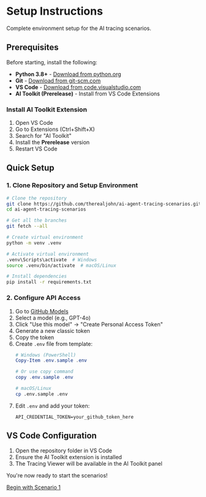 # Setup Instructions

Complete environment setup for the AI tracing scenarios.

## Prerequisites

Before starting, install the following:

- **Python 3.8+** - [Download from python.org](https://python.org)
- **Git** - [Download from git-scm.com](https://git-scm.com)
- **VS Code** - [Download from code.visualstudio.com](https://code.visualstudio.com)
- **AI Toolkit (Prerelease)** - Install from VS Code Extensions

### Install AI Toolkit Extension

1. Open VS Code
2. Go to Extensions (Ctrl+Shift+X)
3. Search for "AI Toolkit"
4. Install the **Prerelease** version
5. Restart VS Code

## Quick Setup

### 1. Clone Repository and Setup Environment

```bash
# Clone the repository
git clone https://github.com/therealjohn/ai-agent-tracing-scenarios.git
cd ai-agent-tracing-scenarios

# Get all the branches
git fetch --all

# Create virtual environment
python -m venv .venv

# Activate virtual environment
.venv\Scripts\activate  # Windows
source .venv/bin/activate  # macOS/Linux

# Install dependencies
pip install -r requirements.txt
```

### 2. Configure API Access

1. Go to [GitHub Models](https://github.com/marketplace/models)
2. Select a model (e.g., GPT-4o)
3. Click "Use this model" → "Create Personal Access Token"
4. Generate a new classic token
5. Copy the token
6. Create `.env` file from template:
   ```powershell
   # Windows (PowerShell)
   Copy-Item .env.sample .env
   
   # Or use copy command
   copy .env.sample .env
   ```
   ```bash
   # macOS/Linux
   cp .env.sample .env
   ```
7. Edit `.env` and add your token:
   ```
   API_CREDENTIAL_TOKEN=your_github_token_here
   ```

## VS Code Configuration

1. Open the repository folder in VS Code
2. Ensure the AI Toolkit extension is installed
3. The Tracing Viewer will be available in the AI Toolkit panel

You're now ready to start the scenarios!

[Begin with Scenario 1](scenario-01.md)